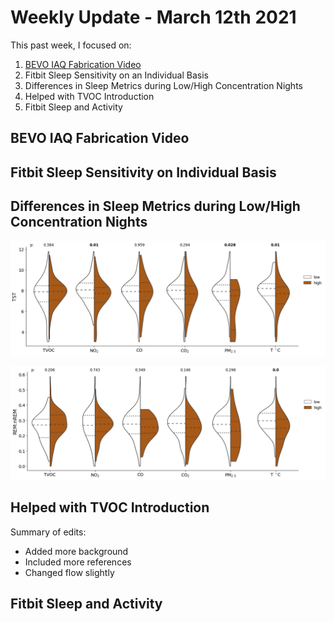 # Weekly Update - March 12th 2021
This past week, I focused on:

1. [BEVO IAQ Fabrication Video](#bevo-iaq-fabrication-video)
2. Fitbit Sleep Sensitivity on an Individual Basis
3. Differences in Sleep Metrics during Low/High Concentration Nights
4. Helped with TVOC Introduction
5. Fitbit Sleep and Activity

## BEVO IAQ Fabrication Video

## Fitbit Sleep Sensitivity on Individual Basis



## Differences in Sleep Metrics during Low/High Concentration Nights

![TST](https://github.com/intelligent-environments-lab/utx000/blob/master/reports/figures/beacon_fitbit/beacon-fitbit-median_profile-tst_fb-ux_s20.png)

![rem2nrem](https://github.com/intelligent-environments-lab/utx000/blob/master/reports/figures/beacon_fitbit/beacon-fitbit-median_profile-rem2nrem_minutes-ux_s20.png)

## Helped with TVOC Introduction
Summary of edits:
* Added more background
* Included more references
* Changed flow slightly

## Fitbit Sleep and Activity
